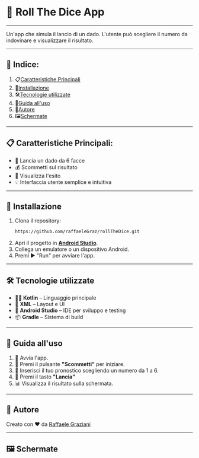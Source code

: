 # 🎲 Roll The Dice App

---

Un'app che simula il lancio di un dado. L'utente può scegliere il numero da indovinare e visualizzare il risultato.

---

## 📑 Indice:
1. 📋[Caratteristiche Principali](#-caratteristiche-Principali)
2. 🚀[Installazione](#-installazione)
3. 🛠️[Tecnologie utilizzate](#-tecnologie-utilizzate)
4. 📱[Guida all'uso](#-guida-alluso)
6. 👤[Autore](#-autore)
7. 🖼️[Schermate](#-schermate)

---

## 📋 Caratteristiche Principali:
- 🎲 Lancia un dado da 6 facce
- 💰 Scommetti sul risultato
- 🔢 Visualizza l'esito
- 💡 Interfaccia utente semplice e intuitiva

---

## 🚀 Installazione
1. Clona il repository:
   ```bash
   https://github.com/raffaeleGraz/rollTheDice.git
2. Apri il progetto in [**Android Studio**](https://developer.android.com/studio).
3. Collega un emulatore o un dispositivo Android.
4. Premi ▶️ "Run" per avviare l'app.

---

## 🛠️ Tecnologie utilizzate

- 🧑‍💻 **Kotlin** – Linguaggio principale
- 🧱 **XML** – Layout e UI
- 🧰 **Android Studio** – IDE per sviluppo e testing
- 📦 **Gradle** – Sistema di build

---

## 📱 Guida all'uso

1. 📲 Avvia l'app.
2. 🎯 Premi il pulsante **"Scommetti"** per iniziare.
3. 🧠 Inserisci il tuo pronostico scegliendo un numero da 1 a 6.
4. 🎲 Premi il tasto **"Lancia"**
5. 📊 Visualizza il risultato sulla schermata.

---

## 👤 Autore

Creato con ❤️ da [Raffaele Graziani](https://github.com/raffaeleGraz)

---

## 🖼️ Schermate